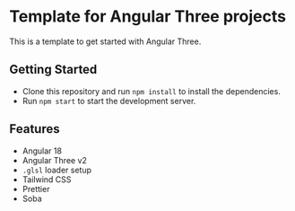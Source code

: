 # Template for Angular Three projects

This is a template to get started with Angular Three.

## Getting Started

- Clone this repository and run `npm install` to install the dependencies.
- Run `npm start` to start the development server.

## Features

- Angular 18
- Angular Three v2
- `.glsl` loader setup
- Tailwind CSS
- Prettier
- Soba